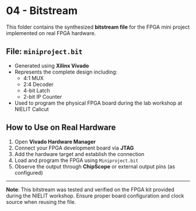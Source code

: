 # 04 - Bitstream

This folder contains the synthesized **bitstream file** for the FPGA mini project implemented on real FPGA hardware.

## File: `miniproject.bit`

- Generated using **Xilinx Vivado**
- Represents the complete design including:
  - 4:1 MUX
  - 2:4 Decoder
  - 4-bit Latch
  - 2-bit IP Counter
- Used to program the physical FPGA board during the lab workshop at NIELIT Calicut

## How to Use on Real Hardware

1. Open **Vivado Hardware Manager**
2. Connect your FPGA development board via **JTAG**
3. Add the hardware target and establish the connection
4. Load and program the FPGA using `Miniproject.bit`
5. Observe the output through **ChipScope** or external output pins (as configured)

---

**Note**: This bitstream was tested and verified on the FPGA kit provided during the NIELIT workshop. Ensure proper board configuration and clock source when reusing the file.
